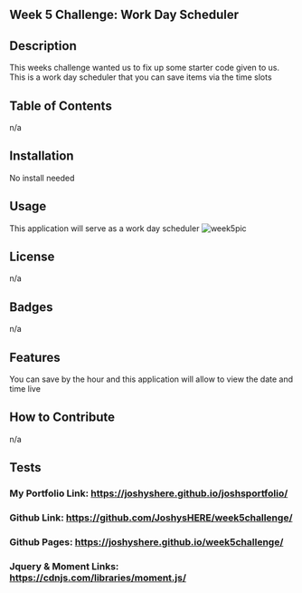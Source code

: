 ## Week 5 Challenge: Work Day Scheduler

## Description
This weeks challenge wanted us to fix up some starter code given to us. This is a work day scheduler that you can save items via the time slots

## Table of Contents
n/a

## Installation
No install needed

## Usage
This application will serve as a work day scheduler
![week5pic](https://github.com/JoshysHERE/week5challenge/assets/141682993/45952147-7026-40e1-b7b0-2ca07b7b6811)

## License
n/a

## Badges
n/a

## Features
You can save by the hour and this application will allow to view the date and time live

## How to Contribute
n/a

## Tests
### My Portfolio Link: https://joshyshere.github.io/joshsportfolio/

### Github Link: https://github.com/JoshysHERE/week5challenge/

### Github Pages: https://joshyshere.github.io/week5challenge/

### Jquery & Moment Links: https://cdnjs.com/libraries/moment.js/